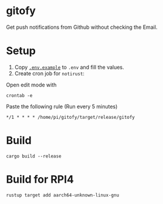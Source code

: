 # gitofy

Get push notifications from Github without checking the Email.

# Setup

1. Copy [`.env.example`](.env.example) to `.env` and fill the values.
2. Create cron job for `notirust`:

Open edit mode with
```console
crontab -e
```

Paste the following rule (Run every 5 minutes)
```
*/1 * * * * /home/pi/gitofy/target/release/gitofy
```

# Build

```console
cargo build --release
```

# Build for RPI4

```console
rustup target add aarch64-unknown-linux-gnu
```